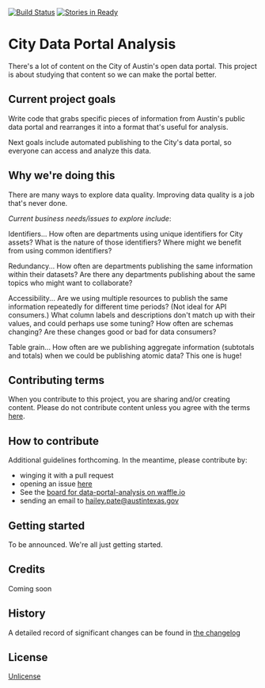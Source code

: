 [![Build Status](https://travis-ci.org/open-austin/data-portal-analysis.svg)](https://travis-ci.org/open-austin/data-portal-analysis)  [![Stories in Ready](https://badge.waffle.io/open-austin/data-portal-analysis.png?label=ready&title=Ready)](https://waffle.io/open-austin/data-portal-analysis) 

# City Data Portal Analysis

There's a lot of content on the City of Austin's open data portal. This project is about studying that content so we can make the portal better.  

## Current project goals

Write code that grabs specific pieces of information from Austin's public data portal and rearranges it into a format that's useful for analysis. 

Next goals include automated publishing to the City's data portal, so everyone can access and analyze this data.

## Why we're doing this

There are many ways to explore data quality. Improving data quality is a job that's never done. 

_Current business needs/issues to explore include_:

Identifiers... How often are departments using unique identifiers for City assets? What is the nature of those identifiers? Where might we benefit from using common identifiers?

Redundancy... How often are departments publishing the same information within their datasets? Are there any departments publishing about the same topics who might want to collaborate?

Accessibility... Are we using multiple resources to publish the same information repeatedly for different time periods? (Not ideal for API consumers.) What column labels and descriptions don't match up with their values, and could perhaps use some tuning? How often are schemas changing? Are these changes good or bad for data consumers?

Table grain... How often are we publishing aggregate information (subtotals and totals) when we could be publishing atomic data? This one is huge!

## Contributing terms

When you contribute to this project, you are sharing and/or creating content. Please do not contribute content unless you agree with the terms [here](https://github.com/open-austin/data-portal-analysis/blob/master/CONTRIBUTING.md).

## How to contribute

Additional guidelines forthcoming. In the meantime, please contribute by:

* winging it with a pull request 
* opening an issue [here](https://github.com/open-austin/data-portal-analysis/issues)
* See the [board for data-portal-analysis on waffle.io](https://waffle.io/open-austin/data-portal-analysis)
* sending an email to hailey.pate@austintexas.gov

## Getting started

To be announced. We're all just getting started.

## Credits

Coming soon

## History

A detailed record of significant changes can be found in [the changelog](https://github.com/open-austin/data-portal-analysis/blob/master/CHANGELOG.md)

## License

[Unlicense](https://github.com/open-austin/data-portal-analysis/blob/master/LICENSE.md)
